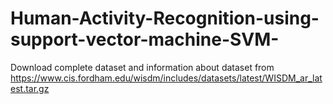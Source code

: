 # Human-Activity-Recognition-using-support-vector-machine-SVM-

Download complete dataset and information about dataset from https://www.cis.fordham.edu/wisdm/includes/datasets/latest/WISDM_ar_latest.tar.gz

